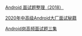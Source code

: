[Android 面试题整理（2018）](https://juejin.cn/post/6844903605292498958)

[2020年中高级Android大厂面试秘籍](https://juejin.cn/post/6844904079177547789)

[Android岗高频面试题三集](https://blog.51cto.com/u_15375308/5216622)
